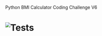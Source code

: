 Python BMI Calculator Coding Challenge V6

# ![Tests](https://github.com/Altz79/code-20220104---fedirbaronenko/actions/workflows/python-app.yml/badge.svg)
